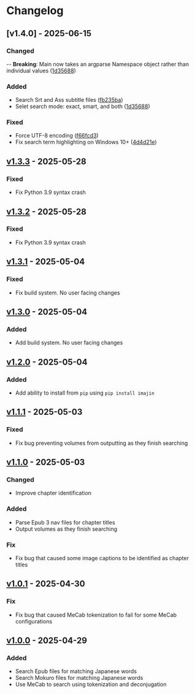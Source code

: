 # Changelog

## [v1.4.0] - 2025-06-15

### Changed

-- **Breaking**: Main now takes an argparse Namespace object rather than individual values ([1d35688](https://github.com/YonKuma/imajin.py/commit/1d3568839451c9a8bdf1990a10405021a968c126))

### Added

- Search Srt and Ass subtitle files ([fb235ba](https://github.com/YonKuma/imajin.py/commit/fb235ba23f583e62958646bbb113d48ac4a41fa8))
- Selet search mode: exact, smart, and both ([1d35688](https://github.com/YonKuma/imajin.py/commit/1d3568839451c9a8bdf1990a10405021a968c126))

### Fixed

- Force UTF-8 encoding ([f66fcd3](https://github.com/YonKuma/imajin.py/commit/f66fcd3c767cdfeccc0315b75fe673afa78537b4))
- Fix search term highlighting on Windows 10+ ([4d4d21e](https://github.com/YonKuma/imajin.py/commit/4d4d21e402ff8926465763547086e8acfdbfdc05))

## [v1.3.3](https://github.com/YonKuma/imajin.py/releases/tag/v1.3.3) - 2025-05-28

### Fixed

- Fix Python 3.9 syntax crash

## [v1.3.2](https://github.com/YonKuma/imajin.py/releases/tag/v1.3.2) - 2025-05-28

### Fixed

- Fix Python 3.9 syntax crash

## [v1.3.1](https://github.com/YonKuma/imajin.py/releases/tag/v1.3.1) - 2025-05-04

### Fixed

- Fix build system. No user facing changes

## [v1.3.0](https://github.com/YonKuma/imajin.py/releases/tag/v1.3.0) - 2025-05-04

### Added

- Add build system. No user facing changes

## [v1.2.0](https://github.com/YonKuma/imajin.py/releases/tag/v1.2.0) - 2025-05-04

### Added

- Add ability to install from `pip` using `pip install imajin`

## [v1.1.1](https://github.com/YonKuma/imajin.py/releases/tag/v1.1.1) - 2025-05-03

### Fixed

- Fix bug preventing volumes from outputting as they finish searching

## [v1.1.0](https://github.com/YonKuma/imajin.py/releases/tag/v1.1.0) - 2025-05-03

### Changed

- Improve chapter identification

### Added

- Parse Epub 3 nav files for chapter titles
- Output volumes as they finish searching

### Fix

- Fix bug that caused some image captions to be identified as chapter titles

## [v1.0.1](https://github.com/YonKuma/imajin.py/releases/tag/v1.0.1) - 2025-04-30

### Fix

- Fix bug that caused MeCab tokenization to fail for some MeCab configurations

## [v1.0.0](https://github.com/YonKuma/imajin.py/releases/tag/v1.0.0) - 2025-04-29

### Added

- Search Epub files for matching Japanese words
- Search Mokuro files for matching Japanese words
- Use MeCab to search using tokenization and deconjugation